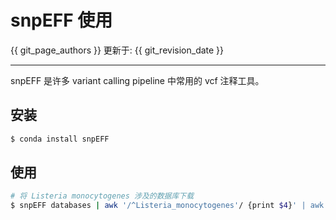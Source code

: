 # snpEFF 使用

{{ git_page_authors }} 更新于: {{ git_revision_date }}

---

snpEFF 是许多 variant calling pipeline 中常用的 vcf 注释工具。

## 安装

```bash
$ conda install snpEFF
```

## 使用

```bash
# 将 Listeria monocytogenes 涉及的数据库下载
$ snpEFF databases | awk '/^Listeria_monocytogenes'/ {print $4}' | awk '!a[$1]++{print}' | xargs wget
```
